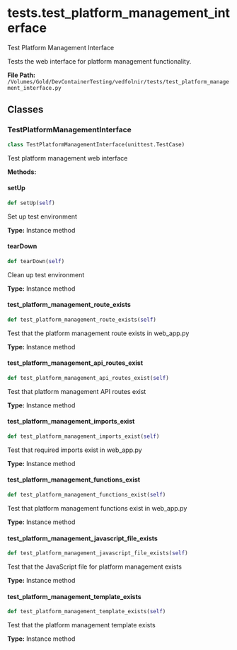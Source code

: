 # tests.test_platform_management_interface

Test Platform Management Interface

Tests the web interface for platform management functionality.

**File Path:** `/Volumes/Gold/DevContainerTesting/vedfolnir/tests/test_platform_management_interface.py`

## Classes

### TestPlatformManagementInterface

```python
class TestPlatformManagementInterface(unittest.TestCase)
```

Test platform management web interface

**Methods:**

#### setUp

```python
def setUp(self)
```

Set up test environment

**Type:** Instance method

#### tearDown

```python
def tearDown(self)
```

Clean up test environment

**Type:** Instance method

#### test_platform_management_route_exists

```python
def test_platform_management_route_exists(self)
```

Test that the platform management route exists in web_app.py

**Type:** Instance method

#### test_platform_management_api_routes_exist

```python
def test_platform_management_api_routes_exist(self)
```

Test that platform management API routes exist

**Type:** Instance method

#### test_platform_management_imports_exist

```python
def test_platform_management_imports_exist(self)
```

Test that required imports exist in web_app.py

**Type:** Instance method

#### test_platform_management_functions_exist

```python
def test_platform_management_functions_exist(self)
```

Test that platform management functions exist in web_app.py

**Type:** Instance method

#### test_platform_management_javascript_file_exists

```python
def test_platform_management_javascript_file_exists(self)
```

Test that the JavaScript file for platform management exists

**Type:** Instance method

#### test_platform_management_template_exists

```python
def test_platform_management_template_exists(self)
```

Test that the platform management template exists

**Type:** Instance method

